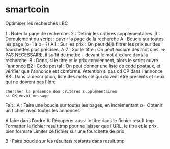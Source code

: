 # smartcoin
Optimiser les recherches LBC


1 : Noter la page de recherche. 
2 : Définir les critères supplémentaires.
3 : Déroulement du script : 
	ouvrir la page de la recherche
	A : Boucle sur toutes les page (o=1 à o= ?)
	A.1 : Sur les prix : 
		On peut déjà filtrer les prix sur des fourchettes plus précises.
	A.2 : Sur le titre : 
		On peut exclure des mot clés. => PAS NECESSAIRE, il suffit de mettre - devant le mot à exlure dans la recherche.
	B : Donc, si le titre et le prix conviennent, alors le script ouvre l'annonce
	B2 : Code postal : On peut donner une liste de code postaux, et vérifier que l'annonce est conforme. Attention si pas cd CP dans l'annonce
	B3 : Dans la description, liste des mots clé qui doivent être présents et ceux qui ne doivent pas l'être
	
	
	chercher la présence des critères supplémentaires
	si OK envoi message
	

Fait : 
A : 
Faire une boucle sur toutes les pages, en incrémentant o=
Obtenir un fichier avec toutes les annonces

A faire dans l'ordre
A:
Récupérer aussi le titre dans le fichier result.tmp
Formatter le fichier result.tmp pour ne laisser que l'URL, le titre et le prix, bien formaté
Limiter ce fichier sur une fourchette de prix

B : 
Faire boucle sur les résultats restants dans result.tmp
